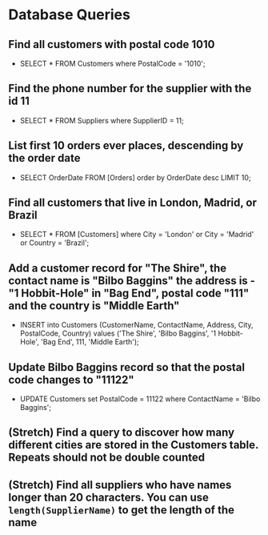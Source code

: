 # Database Queries

## Find all customers with postal code 1010

- SELECT \* FROM Customers where PostalCode = '1010';

## Find the phone number for the supplier with the id 11

- SELECT \* FROM Suppliers where SupplierID = 11;

## List first 10 orders ever places, descending by the order date

- SELECT OrderDate FROM [Orders] order by OrderDate desc LIMIT 10;

## Find all customers that live in London, Madrid, or Brazil

- SELECT \* FROM [Customers] where City = 'London' or City = 'Madrid' or Country = 'Brazil';

## Add a customer record for "The Shire", the contact name is "Bilbo Baggins" the address is -"1 Hobbit-Hole" in "Bag End", postal code "111" and the country is "Middle Earth"

- INSERT into Customers (CustomerName, ContactName, Address, City, PostalCode, Country) values ('The Shire', 'Bilbo Baggins', '1 Hobbit-Hole', 'Bag End', 111, 'Middle Earth');

## Update Bilbo Baggins record so that the postal code changes to "11122"

- UPDATE Customers set PostalCode = 11122 where ContactName = 'Bilbo Baggins';

## (Stretch) Find a query to discover how many different cities are stored in the Customers table. Repeats should not be double counted

## (Stretch) Find all suppliers who have names longer than 20 characters. You can use `length(SupplierName)` to get the length of the name
